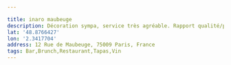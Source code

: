 ```yaml
---

title: inaro maubeuge
description: Décoration sympa, service très agréable. Rapport qualité/prix 👌🏻
lat: '48.8766427'
lon: '2.3417704'
address: 12 Rue de Maubeuge, 75009 Paris, France
tags: Bar,Brunch,Restaurant,Tapas,Vin
---
```

